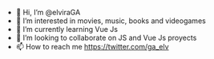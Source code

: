 - 👋 Hi, I’m @elviraGA
- 👀 I’m interested in movies, music, books and videogames
- 🌱 I’m currently learning Vue Js
- 💞️ I’m looking to collaborate on JS and Vue Js proyects
- 📫 How to reach me https://twitter.com/ga_elv

<!---
elviraGA/elviraGA is a ✨ special ✨ repository because its `README.md` (this file) appears on your GitHub profile.
You can click the Preview link to take a look at your changes.
--->
